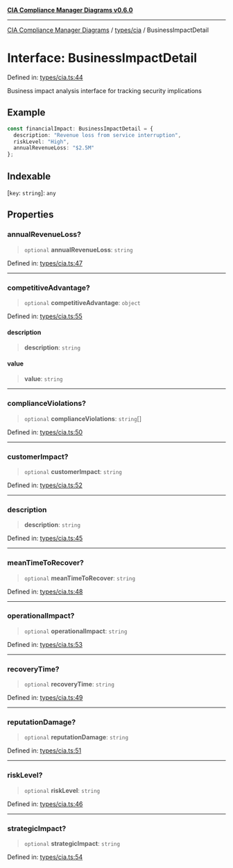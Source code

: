 [**CIA Compliance Manager Diagrams v0.6.0**](../../../README.md)

***

[CIA Compliance Manager Diagrams](../../../modules.md) / [types/cia](../README.md) / BusinessImpactDetail

# Interface: BusinessImpactDetail

Defined in: [types/cia.ts:44](https://github.com/step-security-bot/cia-compliance-manager/blob/8fd9c10973b52d0d78d7f90b0376987bfdcead6f/src/types/cia.ts#L44)

Business impact analysis interface for tracking security implications

## Example

```ts
const financialImpact: BusinessImpactDetail = {
  description: "Revenue loss from service interruption",
  riskLevel: "High",
  annualRevenueLoss: "$2.5M"
};
```

## Indexable

\[`key`: `string`\]: `any`

## Properties

### annualRevenueLoss?

> `optional` **annualRevenueLoss**: `string`

Defined in: [types/cia.ts:47](https://github.com/step-security-bot/cia-compliance-manager/blob/8fd9c10973b52d0d78d7f90b0376987bfdcead6f/src/types/cia.ts#L47)

***

### competitiveAdvantage?

> `optional` **competitiveAdvantage**: `object`

Defined in: [types/cia.ts:55](https://github.com/step-security-bot/cia-compliance-manager/blob/8fd9c10973b52d0d78d7f90b0376987bfdcead6f/src/types/cia.ts#L55)

#### description

> **description**: `string`

#### value

> **value**: `string`

***

### complianceViolations?

> `optional` **complianceViolations**: `string`[]

Defined in: [types/cia.ts:50](https://github.com/step-security-bot/cia-compliance-manager/blob/8fd9c10973b52d0d78d7f90b0376987bfdcead6f/src/types/cia.ts#L50)

***

### customerImpact?

> `optional` **customerImpact**: `string`

Defined in: [types/cia.ts:52](https://github.com/step-security-bot/cia-compliance-manager/blob/8fd9c10973b52d0d78d7f90b0376987bfdcead6f/src/types/cia.ts#L52)

***

### description

> **description**: `string`

Defined in: [types/cia.ts:45](https://github.com/step-security-bot/cia-compliance-manager/blob/8fd9c10973b52d0d78d7f90b0376987bfdcead6f/src/types/cia.ts#L45)

***

### meanTimeToRecover?

> `optional` **meanTimeToRecover**: `string`

Defined in: [types/cia.ts:48](https://github.com/step-security-bot/cia-compliance-manager/blob/8fd9c10973b52d0d78d7f90b0376987bfdcead6f/src/types/cia.ts#L48)

***

### operationalImpact?

> `optional` **operationalImpact**: `string`

Defined in: [types/cia.ts:53](https://github.com/step-security-bot/cia-compliance-manager/blob/8fd9c10973b52d0d78d7f90b0376987bfdcead6f/src/types/cia.ts#L53)

***

### recoveryTime?

> `optional` **recoveryTime**: `string`

Defined in: [types/cia.ts:49](https://github.com/step-security-bot/cia-compliance-manager/blob/8fd9c10973b52d0d78d7f90b0376987bfdcead6f/src/types/cia.ts#L49)

***

### reputationDamage?

> `optional` **reputationDamage**: `string`

Defined in: [types/cia.ts:51](https://github.com/step-security-bot/cia-compliance-manager/blob/8fd9c10973b52d0d78d7f90b0376987bfdcead6f/src/types/cia.ts#L51)

***

### riskLevel?

> `optional` **riskLevel**: `string`

Defined in: [types/cia.ts:46](https://github.com/step-security-bot/cia-compliance-manager/blob/8fd9c10973b52d0d78d7f90b0376987bfdcead6f/src/types/cia.ts#L46)

***

### strategicImpact?

> `optional` **strategicImpact**: `string`

Defined in: [types/cia.ts:54](https://github.com/step-security-bot/cia-compliance-manager/blob/8fd9c10973b52d0d78d7f90b0376987bfdcead6f/src/types/cia.ts#L54)

